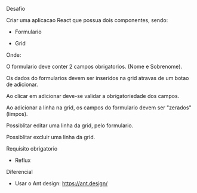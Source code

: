 
Desafio

Criar uma aplicacao React que possua dois componentes, sendo:

- Formulario

- Grid


Onde:

O formulario deve conter 2 campos obrigatorios. (Nome e Sobrenome).

Os dados do formularios devem ser inseridos na grid atravas de um botao de adicionar.

Ao clicar em adicionar deve-se validar a obrigatoriedade dos campos.

Ao adicionar a linha na grid, os campos do formulario devem ser "zerados" (limpos).

Possiblitar editar uma linha da grid, pelo formulario.

Possiblitar excluir uma linha da grid.

Requisito obrigatorio

- Reflux

Diferencial

- Usar o Ant design: https://ant.design/